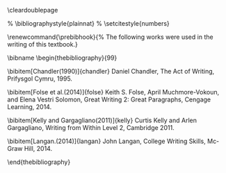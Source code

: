 \cleardoublepage

% \bibliographystyle{plainnat}
% \setcitestyle{numbers}

\renewcommand{\prebibhook}{%
The following works were used in the
writing of this textbook.}

\bibname
\begin{thebibliography}{99}

\bibitem[Chandler(1990)]{chandler}
  Daniel Chandler,
  The Act of Writing,
  Prifysgol Cymru,
  1995.

\bibitem[Folse et al.(2014)]{folse}
  Keith S. Folse,
  April Muchmore-Vokoun,
  and Elena Vestri Solomon,
  Great Writing 2: Great Paragraphs,
  Cengage Learning,
  2014.

\bibitem[Kelly and Gargagliano(2011)]{kelly}
  Curtis Kelly and Arlen Gargagliano,
  Writing from Within Level 2,
  Cambridge
  2011.

\bibitem[Langan.(2014)]{langan}
  John Langan,
  College Writing Skills,
  Mc-Graw Hill,
  2014.

\end{thebibliography}

